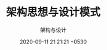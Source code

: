 ---
layout: page
title:  "架构思想与设计模式"
subtitle: "架构与设计"
date:   2020-09-11 21:21:21 +0530
categories: ["架构思想与设计模式"]
---